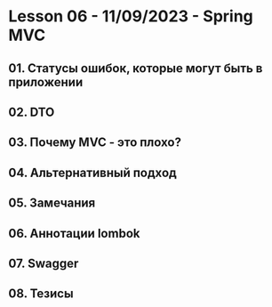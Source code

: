 # Lesson 06 - 11/09/2023 - Spring MVC

## 01. Статусы ошибок, которые могут быть в приложении
## 02. DTO
## 03. Почему MVC - это плохо?
## 04. Альтернативный подход
## 05. Замечания
## 06. Аннотации lombok
## 07. Swagger
## 08. Тезисы

